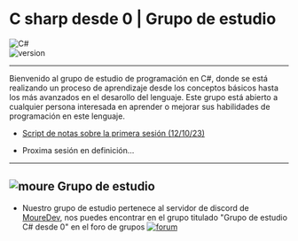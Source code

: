 # C sharp desde 0   |   Grupo de estudio 
![C#](https://p92.com/binaries/content/gallery/p92website/technologies/c-sharp-details.png)
</br>
![version](https://img.shields.io/badge/Dotnet%20-%207.0.402%20-%20%23653afb?style=flat-square&logo=dotenv&logoColor=653afb&labelColor=7b7b7b) 

---

Bienvenido al grupo de estudio de programación en C#, donde se está realizando un proceso de aprendizaje desde los conceptos básicos hasta los más avanzados en el desarollo del lenguaje. Este grupo está abierto a cualquier persona interesada en aprender o mejorar sus habilidades de programación en este lenguaje.

* [Script de notas sobre la primera sesión (12/10/23)](https://github.com/puertalex/Grupo-de-estudio-CSharp-desde-0/blob/master/Fundamentos/sessionscript1.cs)

* Proxima sesión en definición...

---

## ![moure](https://cdn.discordapp.com/emojis/987095048430714940.gif?size=48&amp;quality=lossless)  Grupo de estudio

* Nuestro grupo de estudio pertenece al servidor de discord de [MoureDev](https://discord.gg/mouredev), nos puedes encontrar en el grupo titulado "Grupo de estudio C# desde 0" en el foro de grupos
[![forum](https://media.discordapp.net/attachments/978006902866841710/1162445606770446446/foro.png?ex=653bf6d5&is=652981d5&hm=9e3bb838e72a10588f89f4eb2087a0674bf301edb9978df1a9f50a4aef193b67&=&width=906&height=202)](https://discord.gg/mouredev)
